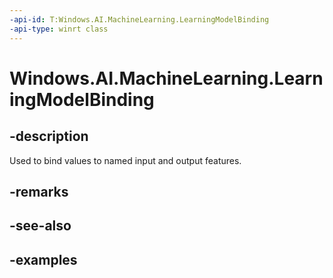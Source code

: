 ```yaml
---
-api-id: T:Windows.AI.MachineLearning.LearningModelBinding
-api-type: winrt class
---
```


<!-- Class syntax.
public class LearningModelBinding : IIterable<Object>>, IMapView<Object>
-->

# Windows.AI.MachineLearning.LearningModelBinding

## -description
Used to bind values to named input and output features.
## -remarks

## -see-also

## -examples
